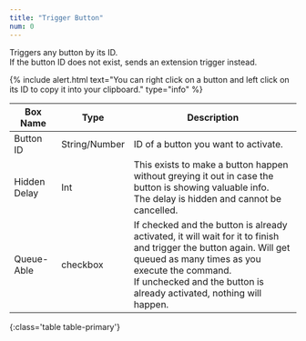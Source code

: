 ```yaml
---
title: "Trigger Button"
num: 0
---
```


Triggers any button by its ID.\
If the button ID does not exist, sends an extension trigger instead.

{% include alert.html text="You can right click on a button and left click on its ID to copy it into your clipboard." type="info" %} 

| Box Name | Type | Description | 
|-------|--------|--------
|Button ID|	String/Number	|ID of a button you want to activate.
|Hidden Delay|	Int|	This exists to make a button happen without greying it out in case the button is showing valuable info.<br/> The delay is hidden and cannot be cancelled.
|Queue-Able|	checkbox	| If checked and the button is already activated, it will wait for it to finish and trigger the button again. Will get queued as many times as you execute the command. <br/> If unchecked and the button is already activated, nothing will happen.
{:class='table table-primary'}






